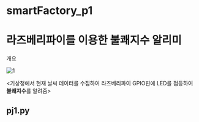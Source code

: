 # smartFactory_p1

<h1>라즈베리파이를 이용한 불쾌지수 알리미</h1>

개요

![1](https://user-images.githubusercontent.com/60130075/120774261-13d09800-c55d-11eb-9b4e-a74d472a23e8.PNG)

<기상청에서 현재 날씨 데이터를 수집하여 라즈베리파이 GPIO핀에 LED를 점등하여 **불쾌지수**를 알려줌>

<h2>pj1.py</h2>


